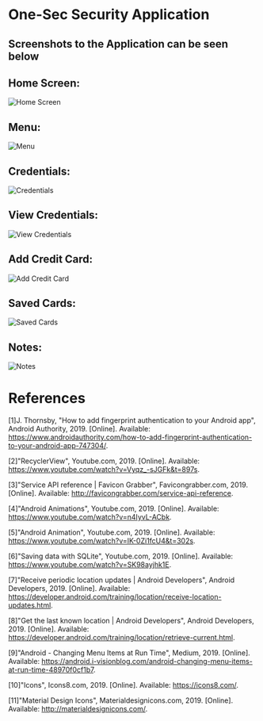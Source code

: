 # One-Sec Security Application

## Screenshots to the Application can be seen below

## Home Screen:
![Home Screen](https://drive.google.com/uc?id=1a1q6FPlFQjFCV-qALIu33vafMmCxzgLH)

## Menu:
![Menu](https://drive.google.com/uc?id=1gf0YIuAS179Vq9v-AXjxdNN72cQkcN_q)

## Credentials:
![Credentials]()

## View Credentials:
![View Credentials](https://drive.google.com/uc?id=1IOECqxnKZ-dniQTvYQgAKLGFEwtf4VUY)

## Add Credit Card:
![Add Credit Card](https://drive.google.com/uc?id=1_4az5P8HIyVlTio8Wv_583QrBtdGX2jY)

## Saved Cards:
![Saved Cards](https://drive.google.com/uc?id=1v7KIT5j5OWWgegYTXxgS-afJtnInXZda)

## Notes:
![Notes](https://drive.google.com/uc?id=1BJMWTMOpvaX1BQLGtElBBPPta50xwn5z)



# References
[1]J. Thornsby, "How to add fingerprint authentication to your Android app", Android Authority, 2019. [Online]. Available: https://www.androidauthority.com/how-to-add-fingerprint-authentication-to-your-android-app-747304/.

[2]"RecyclerView", Youtube.com, 2019. [Online]. Available: https://www.youtube.com/watch?v=Vyqz_-sJGFk&t=897s.

[3]"Service API reference | Favicon Grabber", Favicongrabber.com, 2019. [Online]. Available: http://favicongrabber.com/service-api-reference.

[4]"Android Animations", Youtube.com, 2019. [Online]. Available: https://www.youtube.com/watch?v=n4IyvL-ACbk.

[5]"Android Animation", Youtube.com, 2019. [Online]. Available: https://www.youtube.com/watch?v=IK-0Zi1fcU4&t=302s.

[6]"Saving data with SQLite", Youtube.com, 2019. [Online]. Available: https://www.youtube.com/watch?v=SK98ayjhk1E.

[7]"Receive periodic location updates  |  Android Developers", Android Developers, 2019. [Online]. Available: https://developer.android.com/training/location/receive-location-updates.html.

[8]"Get the last known location  |  Android Developers", Android Developers, 2019. [Online]. Available: https://developer.android.com/training/location/retrieve-current.html.

[9]"Android - Changing Menu Items at Run Time", Medium, 2019. [Online]. Available: https://android.i-visionblog.com/android-changing-menu-items-at-run-time-48970f0cf1b7.

[10]"Icons", Icons8.com, 2019. [Online]. Available: https://icons8.com/.

[11]"Material Design Icons", Materialdesignicons.com, 2019. [Online]. Available: http://materialdesignicons.com/.
